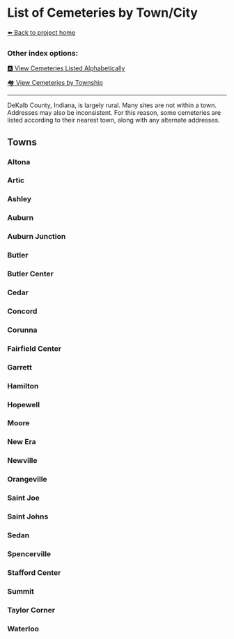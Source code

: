 # List of Cemeteries by Town/City


[:arrow_left: Back to project home](https://github.com/FyoAtEPL/DeKalbCemeteries "Back to project home")

### Other index options:
[:a: View Cemeteries Listed Alphabetically](https://github.com/FyoAtEPL/DeKalbCemeteries/blob/main/cemeteriesAlphabetical.md "View Cemeteries Listed Alphabetcially")

[:houses: View Cemeteries by Township](https://github.com/FyoAtEPL/DeKalbCemeteries/blob/main/cemeteriesTownship.md "View Cemeteries by Township")

---

DeKalb County, Indiana, is largely rural. Many sites are not within a town. Addresses may also be inconsistent. For this reason, some cemeteries are listed according to their nearest town, along with any alternate addresses.
## Towns

### Altona
### Artic
### Ashley
### Auburn
### Auburn Junction
### Butler
### Butler Center
### Cedar
### Concord
### Corunna
### Fairfield Center
### Garrett
### Hamilton
### Hopewell
### Moore
### New Era
### Newville
### Orangeville
### Saint Joe
### Saint Johns
### Sedan
### Spencerville
### Stafford Center
### Summit
### Taylor Corner
### Waterloo
